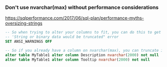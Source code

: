 ### Don't use nvarchar(max) without performance considerations
https://sqlperformance.com/2017/06/sql-plan/performance-myths-oversizing-strings


```sql
-- So when trying to alter your columns to fit, you can do this to get around the
-- 'String or binary data would be truncated" error
SET ANSI_WARNINGS OFF
```

```sql
-- So if you already have a column on nvarchar(max), you can truncate it here
alter table MyTable1 alter column Description nvarchar(2000) not null
alter table MyTable1 alter column Tooltip nvarchar(2000) not null
```
